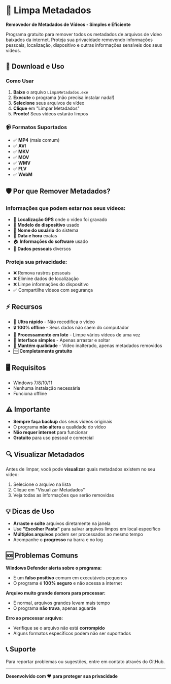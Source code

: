 # 🧹 Limpa Metadados

**Removedor de Metadados de Vídeos - Simples e Eficiente**

Programa gratuito para remover todos os metadados de arquivos de vídeo baixados da internet. Proteja sua privacidade removendo informações pessoais, localização, dispositivo e outras informações sensíveis dos seus vídeos.

## 🚀 Download e Uso

### Como Usar
1. **Baixe** o arquivo `LimpaMetadados.exe`
2. **Execute** o programa (não precisa instalar nada!)
3. **Selecione** seus arquivos de vídeo
4. **Clique** em "Limpar Metadados"
5. **Pronto!** Seus vídeos estarão limpos

### 📹 Formatos Suportados
- ✅ **MP4** (mais comum)
- ✅ **AVI**
- ✅ **MKV** 
- ✅ **MOV**
- ✅ **WMV**
- ✅ **FLV**
- ✅ **WebM**

## 🛡️ Por que Remover Metadados?

### Informações que podem estar nos seus vídeos:
- 📍 **Localização GPS** onde o vídeo foi gravado
- 📱 **Modelo do dispositivo** usado
- 👤 **Nome do usuário** do sistema
- 📅 **Data e hora** exatas
- 🏠 **Informações do software** usado
- 📧 **Dados pessoais** diversos

### Proteja sua privacidade:
- ❌ Remova rastros pessoais
- ❌ Elimine dados de localização  
- ❌ Limpe informações do dispositivo
- ✅ Compartilhe vídeos com segurança

## ⚡ Recursos

- 🚀 **Ultra rápido** - Não recodifica o vídeo
- 🔒 **100% offline** - Seus dados não saem do computador
- 📁 **Processamento em lote** - Limpe vários vídeos de uma vez
- 🎯 **Interface simples** - Apenas arrastar e soltar
- 💾 **Mantém qualidade** - Vídeo inalterado, apenas metadados removidos
- 🆓 **Completamente gratuito**

## 🖥️ Requisitos

- Windows 7/8/10/11
- Nenhuma instalação necessária
- Funciona offline

## ⚠️ Importante

- **Sempre faça backup** dos seus vídeos originais
- O programa **não altera** a qualidade do vídeo
- **Não requer internet** para funcionar
- **Gratuito** para uso pessoal e comercial

## 🔍 Visualizar Metadados

Antes de limpar, você pode **visualizar** quais metadados existem no seu vídeo:

1. Selecione o arquivo na lista
2. Clique em "Visualizar Metadados"
3. Veja todas as informações que serão removidas

## 💡 Dicas de Uso

- **Arraste e solte** arquivos diretamente na janela
- Use **"Escolher Pasta"** para salvar arquivos limpos em local específico
- **Múltiplos arquivos** podem ser processados ao mesmo tempo
- Acompanhe o **progresso** na barra e no log

## 🆘 Problemas Comuns

**Windows Defender alerta sobre o programa:**
- É um **falso positivo** comum em executáveis pequenos
- O programa é **100% seguro** e não acessa a internet

**Arquivo muito grande demora para processar:**
- É normal, arquivos grandes levam mais tempo
- O programa **não trava**, apenas aguarde

**Erro ao processar arquivo:**
- Verifique se o arquivo não está **corrompido**
- Alguns formatos específicos podem não ser suportados

## 📞 Suporte

Para reportar problemas ou sugestões, entre em contato através do GitHub.

---

**Desenvolvido com ❤️ para proteger sua privacidade** 